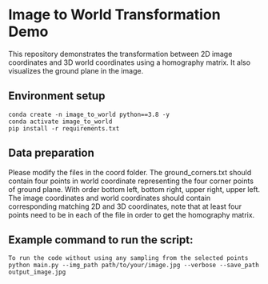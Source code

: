 # Image to World Transformation Demo
This repository demonstrates the transformation between 2D image coordinates and 3D world coordinates using a homography matrix. It also visualizes the ground plane in the image.

## Environment setup
```
conda create -n image_to_world python==3.8 -y
conda activate image_to_world
pip install -r requirements.txt
```
## Data preparation
Please modify the files in the coord folder.
The ground_corners.txt should contain four points in world coordinate representing the four corner points of ground plane. With order bottom left, bottom right, upper right, upper left.
The image coordinates and world coordinates should contain corresponding matching 2D and 3D coordinates, note that at least four points need to be in each of the file in order to get the homography matrix.

## Example command to run the script:
```
To run the code without using any sampling from the selected points
python main.py --img_path path/to/your/image.jpg --verbose --save_path output_image.jpg
```
